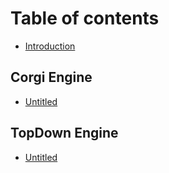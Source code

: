 # Table of contents

* [Introduction](README.md)

## Corgi Engine

* [Untitled](corgi-engine/untitled.md)

## TopDown Engine

* [Untitled](topdown-engine/untitled.md)

